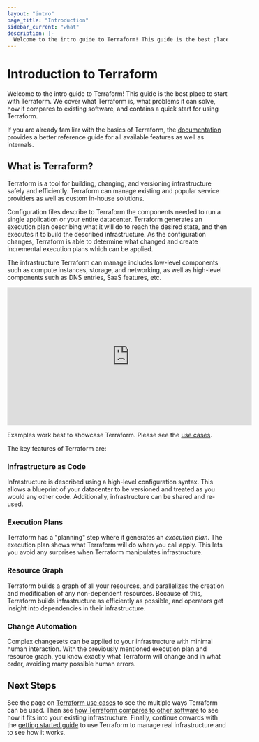 ```yaml
---
layout: "intro"
page_title: "Introduction"
sidebar_current: "what"
description: |-
  Welcome to the intro guide to Terraform! This guide is the best place to start with Terraform. We cover what Terraform is, what problems it can solve, how it compares to existing software, and contains a quick start for using Terraform.
---
```


# Introduction to Terraform

Welcome to the intro guide to Terraform! This guide is the best
place to start with Terraform. We cover what Terraform is, what
problems it can solve, how it compares to existing software,
and contains a quick start for using Terraform.

If you are already familiar with the basics of Terraform, the
[documentation](/docs/index.html) provides a better reference
guide for all available features as well as internals.

## What is Terraform?

Terraform is a tool for building, changing, and versioning infrastructure
safely and efficiently. Terraform can manage existing and popular service
providers as well as custom in-house solutions.

Configuration files describe to Terraform the components needed to
run a single application or your entire datacenter.
Terraform generates an execution plan describing
what it will do to reach the desired state, and then executes it to build the
described infrastructure. As the configuration changes, Terraform is able
to determine what changed and create incremental execution plans which
can be applied.

The infrastructure Terraform can manage includes
low-level components such as
compute instances, storage, and networking, as well as high-level
components such as DNS entries, SaaS features, etc.

<iframe src="https://www.youtube.com/embed/h970ZBgKINg" frameborder="0" allowfullscreen="true"  width="560" height="315" ></iframe>

Examples work best to showcase Terraform. Please see the
[use cases](/intro/use-cases.html).

The key features of Terraform are:

### Infrastructure as Code

Infrastructure is described using a high-level configuration syntax. This allows
a blueprint of your datacenter to be versioned and treated as you would any
other code. Additionally, infrastructure can be shared and re-used.

### Execution Plans

Terraform has a "planning" step where it generates an _execution plan_. The
execution plan shows what Terraform will do when you call apply. This lets you
avoid any surprises when Terraform manipulates infrastructure.

### Resource Graph

Terraform builds a graph of all your resources, and parallelizes the creation
and modification of any non-dependent resources. Because of this, Terraform
builds infrastructure as efficiently as possible, and operators get insight into
dependencies in their infrastructure.

### Change Automation

Complex changesets can be applied to your infrastructure with minimal human
interaction. With the previously mentioned execution plan and resource graph,
you know exactly what Terraform will change and in what order, avoiding many
possible human errors.

## Next Steps

See the page on [Terraform use cases](/intro/use-cases.html) to see the
multiple ways Terraform can be used. Then see
[how Terraform compares to other software](/intro/vs/index.html)
to see how it fits into your existing infrastructure. Finally, continue onwards with
the [getting started guide](https://learn.hashicorp.com/collections/terraform/aws-get-started?utm_source=WEBSITE&utm_medium=WEB_IO&utm_offer=ARTICLE_PAGE&utm_content=DOCS) to use
Terraform to manage real infrastructure and to see how it works.
